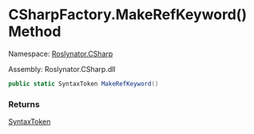 # CSharpFactory\.MakeRefKeyword\(\) Method

Namespace: [Roslynator.CSharp](../../README.md)

Assembly: Roslynator\.CSharp\.dll

```csharp
public static SyntaxToken MakeRefKeyword()
```

### Returns

[SyntaxToken](https://docs.microsoft.com/en-us/dotnet/api/microsoft.codeanalysis.syntaxtoken)

